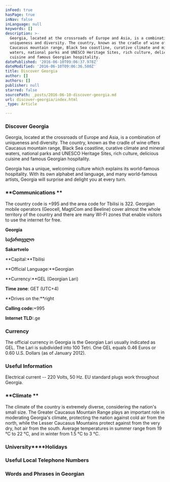 ```yaml
---
inFeed: true
hasPage: true
inNav: false
inLanguage: null
keywords: []
description: >-
  Georgia, located at the crossroads of Europe and Asia, is a combination of
  uniqueness and diversity. The country, known as the cradle of wine offers
  Caucasus mountain range, Black Sea coastline, curative climate and mineral
  waters, national parks and UNESCO Heritage Sites, rich culture, delicious
  cuisine and famous Georgian hospitality.
datePublished: '2016-06-10T09:06:37.978Z'
dateModified: '2016-06-10T09:06:36.580Z'
title: Discover Georgia
author: []
authors: []
publisher: null
starred: false
sourcePath: _posts/2016-06-10-discover-georgia.md
url: discover-georgia/index.html
_type: Article

---
```

### Discover Georgia

Georgia, located at the crossroads of Europe and Asia, is a combination of uniqueness and diversity. The country, known as the cradle of wine offers Caucasus mountain range, Black Sea coastline, curative climate and mineral waters, national parks and UNESCO Heritage Sites, rich culture, delicious cuisine and famous Georgian hospitality.

Georgia has a unique, welcoming culture which explains its world-famous hospitality. With its own alphabet and language, and many world-famous artists, Georgia will surprise and delight you at every turn.

### **Communications **

The country code is +995 and the area code for Tbilisi is 322\. Georgian mobile operators (Geocell, MagtiCom and Bee­line) cover almost the whole territory of the country and there are many WI-FI zones that enable visitors to use the in­ternet for free.

**Georgia**

**საქართველო**

**Sakartvelo**

**Capital:**Tbilisi

**Official Language:**Georgian

**Currency:**GEL (Georgian Lari)

**Time zone**: GET (UTC+4)

**Drives on the:**right

**Calling code:**+995

**Internet TLD:**.ge

### **Currency**

The official currency in Georgia is the Georgian Lari usually indicated as GEL. The Lari is subdivided into 100 Tetri. One GEL equals 0.46 Euros or 0.60 U.S. Dol­lars (as of January 2012).

### **Useful Information**

Electrical current -- 220 Volts, 50 Hz. EU standard plugs work throughout Geor­gia.

### **Climate **

The climate of the country is extremely diverse, considering the nation's small size. The Greater Caucasus Mountain Range plays an important role in mod­erating Georgia's climate, protecting the nation against cold air from the north, while the Lesser Caucasus Mountains protect against from the very dry, hot air from the south. Average temperatures in summer range from 19 °C to 22 °C, and in winter from 1.5 °C to 3 °C.

### **University****Holidays**

### **Useful Local Telephone Numbers**

[][0]

### **Words and Phrases in Georgian**

[0]: https://www.ug.edu.ge/public/pdf/international_students/discover_georgia_englishword.pdf